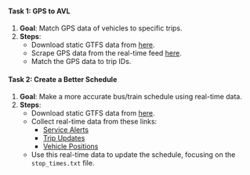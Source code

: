 #### Task 1: GPS to AVL
1. **Goal**: Match GPS data of vehicles to specific trips.
2. **Steps**:
   - Download static GTFS data from [here](https://cdn.mbta.com/MBTA_GTFS.zip).
   - Scrape GPS data from the real-time feed [here](https://cdn.mbta.com/realtime/VehiclePositions.pb).
   - Match the GPS data to trip IDs.

#### Task 2: Create a Better Schedule
1. **Goal**: Make a more accurate bus/train schedule using real-time data.
2. **Steps**:
   - Download static GTFS data from [here](https://cdn.mbta.com/MBTA_GTFS.zip).
   - Collect real-time data from these links:
     - [Service Alerts](https://cdn.mbta.com/realtime/Alerts.pb)
     - [Trip Updates](https://cdn.mbta.com/realtime/TripUpdates.pb)
     - [Vehicle Positions](https://cdn.mbta.com/realtime/VehiclePositions.pb)
   - Use this real-time data to update the schedule, focusing on the `stop_times.txt` file.
